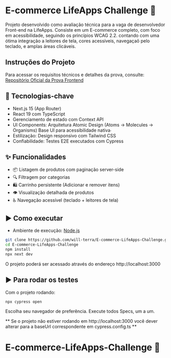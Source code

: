 # E-commerce LifeApps Challenge 🛒

Projeto desenvolvido como avaliação técnica para a vaga de desenvolvedor Front-end na LifeApps. Consiste em um E-commerce completo, com foco em acessibilidade, seguindo os princípios WCAG 2.2. contando com uma ótima integração a leitores de tela, cores acessíveis, navegaçaõ pelo teclado, e amplas áreas clicáveis.

## Instruções do Projeto

Para acessar os requisitos técnicos e detalhes da prova, consulte:  
[Repositório Oficial da Prova Frontend](https://github.com/devlifeapps/Prova-Frontend-Lifeapps)

## 🚀 Tecnologias-chave

- Next.js 15 (App Router)
- React 19 com TypeScript
- Gerenciamento de estado com Context API
- UI Components:
  Arquitetura Atomic Design (Atoms → Molecules → Organisms)
  Base UI para acessibilidade nativa∙
- Estilização: Design responsivo com Tailwind CSS
- Confiabilidade: Testes E2E executados com Cypress

## ✨ Funcionalidades

- 📦 Listagem de produtos com paginação server-side
- 🔍 Filtragem por categorias
- 🛍️ Carrinho persistente (Adicionar e remover itens)
- 👁️ Visualização detalhada de produtos
- ♿ Navegação acessível (teclado + leitores de tela)

## ▶️ Como executar

- Ambiente de execução: [Node.js](https://nodejs.org/ "Site oficial do Node.js")

```bash
git clone https://github.com/will-terra/E-commerce-LifeApps-Challenge.git
cd E-commerce-LifeApps-Challenge
npm install
npx next dev
```

O projeto poderá ser acessado através do endereço http://localhost:3000

## ▶️ Para rodar os testes

Com o projeto rodando:

```bash
npx cypress open
```

Escolha seu navegador de preferência.
Execute todos Specs, um a um.

** Se o projeto não estiver rodando em http://localhost:3000 você dever alterar para a baseUrl correspondente em cypress.config.ts **

# E-commerce-LifeApps-Challenge 🛒
